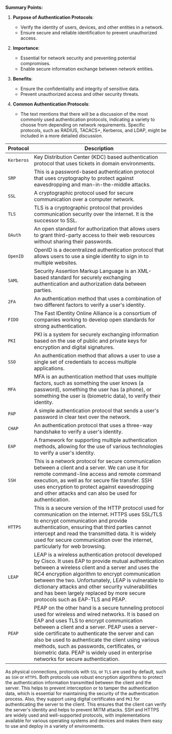 
**Summary Points:**

1. **Purpose of Authentication Protocols**:
   - Verify the identity of users, devices, and other entities in a network.
   - Ensure secure and reliable identification to prevent unauthorized access.

2. **Importance**:
   - Essential for network security and preventing potential compromises.
   - Enable secure information exchange between network entities.

3. **Benefits**:
   - Ensure the confidentiality and integrity of sensitive data.
   - Prevent unauthorized access and other security threats.

4. **Common Authentication Protocols**:
   - The text mentions that there will be a discussion of the most commonly used authentication protocols, indicating a variety to choose from depending on network requirements. Specific protocols, such as RADIUS, TACACS+, Kerberos, and LDAP, might be included in a more detailed discussion.


| **Protocol** | **Description**                                                                                                                                                                                                                                                                                                                                                                                                                                     |
| ------------ | --------------------------------------------------------------------------------------------------------------------------------------------------------------------------------------------------------------------------------------------------------------------------------------------------------------------------------------------------------------------------------------------------------------------------------------------------- |
| `Kerberos`   | Key Distribution Center (KDC) based authentication protocol that uses tickets in domain environments.                                                                                                                                                                                                                                                                                                                                               |
| `SRP`        | This is a password-based authentication protocol that uses cryptography to protect against eavesdropping and man-in-the-middle attacks.                                                                                                                                                                                                                                                                                                             |
| `SSL`        | A cryptographic protocol used for secure communication over a computer network.                                                                                                                                                                                                                                                                                                                                                                     |
| `TLS`        | TLS is a cryptographic protocol that provides communication security over the internet. It is the successor to SSL.                                                                                                                                                                                                                                                                                                                                 |
| `OAuth`      | An open standard for authorization that allows users to grant third-party access to their web resources without sharing their passwords.                                                                                                                                                                                                                                                                                                            |
| `OpenID`     | OpenID is a decentralized authentication protocol that allows users to use a single identity to sign in to multiple websites.                                                                                                                                                                                                                                                                                                                       |
| `SAML`       | Security Assertion Markup Language is an XML-based standard for securely exchanging authentication and authorization data between parties.                                                                                                                                                                                                                                                                                                          |
| `2FA`        | An authentication method that uses a combination of two different factors to verify a user's identity.                                                                                                                                                                                                                                                                                                                                              |
| `FIDO`       | The Fast IDentity Online Alliance is a consortium of companies working to develop open standards for strong authentication.                                                                                                                                                                                                                                                                                                                         |
| `PKI`        | PKI is a system for securely exchanging information based on the use of public and private keys for encryption and digital signatures.                                                                                                                                                                                                                                                                                                              |
| `SSO`        | An authentication method that allows a user to use a single set of credentials to access multiple applications.                                                                                                                                                                                                                                                                                                                                     |
| `MFA`        | MFA is an authentication method that uses multiple factors, such as something the user knows (a password), something the user has (a phone), or something the user is (biometric data), to verify their identity.                                                                                                                                                                                                                                   |
| `PAP`        | A simple authentication protocol that sends a user's password in clear text over the network.                                                                                                                                                                                                                                                                                                                                                       |
| `CHAP`       | An authentication protocol that uses a three-way handshake to verify a user's identity.                                                                                                                                                                                                                                                                                                                                                             |
| `EAP`        | A framework for supporting multiple authentication methods, allowing for the use of various technologies to verify a user's identity.                                                                                                                                                                                                                                                                                                               |
| `SSH`        | This is a network protocol for secure communication between a client and a server. We can use it for remote command-line access and remote command execution, as well as for secure file transfer. SSH uses encryption to protect against eavesdropping and other attacks and can also be used for authentication.                                                                                                                                  |
| `HTTPS`      | This is a secure version of the HTTP protocol used for communication on the internet. HTTPS uses SSL/TLS to encrypt communication and provide authentication, ensuring that third parties cannot intercept and read the transmitted data. It is widely used for secure communication over the internet, particularly for web browsing.                                                                                                              |
| `LEAP`       | LEAP is a wireless authentication protocol developed by Cisco. It uses EAP to provide mutual authentication between a wireless client and a server and uses the RC4 encryption algorithm to encrypt communication between the two. Unfortunately, LEAP is vulnerable to dictionary attacks and other security vulnerabilities and has been largely replaced by more secure protocols such as EAP-TLS and PEAP.                                      |
| `PEAP`       | PEAP on the other hand is a secure tunneling protocol used for wireless and wired networks. It is based on EAP and uses TLS to encrypt communication between a client and a server. PEAP uses a server-side certificate to authenticate the server and can also be used to authenticate the client using various methods, such as passwords, certificates, or biometric data. PEAP is widely used in enterprise networks for secure authentication. |
As physical connections, protocols with `SSL` or `TLS` are used by default, such as `SSH` or `HTTPS`. Both protocols use robust encryption algorithms to protect the authentication information transmitted between the client and the server. This helps to prevent interception or to tamper the authentication data, which is essential for maintaining the security of the authentication process. Also, they support using digital certificates and `PKI` for authenticating the server to the client. This ensures that the client can verify the server's identity and helps to prevent MITM attacks. SSH and HTTPS are widely used and well-supported protocols, with implementations available for various operating systems and devices and makes them easy to use and deploy in a variety of environments.